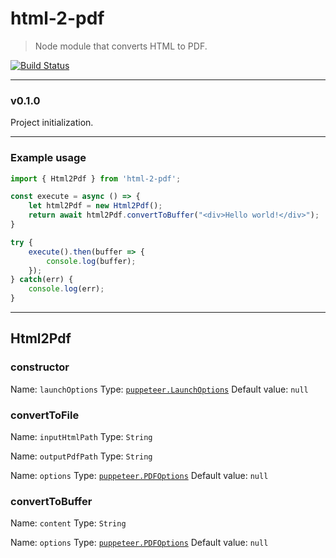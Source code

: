 # html-2-pdf

> Node module that converts HTML to PDF.

[![Build Status](https://travis-ci.org/bluewavesolutions/html-2-pdf.svg?branch=master)](https://travis-ci.org/bluewavesolutions/html-2-pdf)

---

### v0.1.0
Project initialization.

---

### Example usage

```typescript
import { Html2Pdf } from 'html-2-pdf';

const execute = async () => {
    let html2Pdf = new Html2Pdf();
    return await html2Pdf.convertToBuffer("<div>Hello world!</div>");
}

try {
    execute().then(buffer => {
        console.log(buffer);
    });
} catch(err) {
    console.log(err);
}
```

---

## Html2Pdf

### constructor

Name: `launchOptions`
Type: [`puppeteer.LaunchOptions`](https://github.com/GoogleChrome/puppeteer/blob/master/docs/api.md#puppeteerlaunchoptions)
Default value: `null`

### convertToFile

Name: `inputHtmlPath`
Type: `String`

Name: `outputPdfPath`
Type: `String`

Name: `options`
Type: [`puppeteer.PDFOptions`](https://github.com/puppeteer/puppeteer/blob/master/docs/api.md#pagepdfoptions)
Default value: `null`

### convertToBuffer

Name: `content`
Type: `String`

Name: `options`
Type: [`puppeteer.PDFOptions`](https://github.com/puppeteer/puppeteer/blob/master/docs/api.md#pagepdfoptions)
Default value: `null`